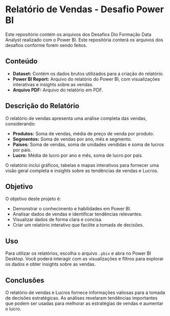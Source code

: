 # Relatório de Vendas - Desafio Power BI

Este repositório contém os arquivos dos Desafios Dio Formação Data Analyst realizado com o Power BI. Este repositória conterá os arquivos dos desafios conforme forem sendo feitos.

## Conteúdo

- **Dataset:** Contém os dados brutos utilizados para a criação do relatório.
- **Power BI Report:** Arquivo do relatório do Power BI, com visualizações interativas e insights sobre as vendas.
- **Arquivo PDF:** Arquivo do relatório em PDF.

## Descrição do Relatório

O relatório de vendas apresenta uma análise completa das vendas, considerando:

- **Produtos:** Soma de vendas, média de preço de venda por produto.
- **Segmentos:** Soma de vendas por ano, mês e segmento.
- **Países:** Soma de vendas, soma de unidades vendidas e soma de lucros por país.
- **Lucro:** Média de lucro por ano e mês, soma de lucro por país.

O relatório inclui gráficos, tabelas e mapas interativos para fornecer uma visão geral completa e insights sobre as tendências de vendas e Lucros.

## Objetivo

O objetivo deste projeto é:

- Demonstrar o conhecimento e habilidades em Power BI.
- Analisar dados de vendas e identificar tendências relevantes.
- Visualizar dados de forma clara e concisa.
- Criar um relatório interativo que facilite a tomada de decisões.

## Uso

Para utilizar os relatórios, escolha o arquivo `.pbix` e abra no Power BI Desktop. Você poderá interagir com as visualizações e filtros para explorar os dados e obter insights sobre as vendas.

## Conclusões

O relatório de vendas e Lucros fornece informações valiosas para a tomada de decisões estratégicas. As análises revelaram tendências importantes que podem ser usadas para melhorar as estratégias de vendas e aumentar o lucro.


